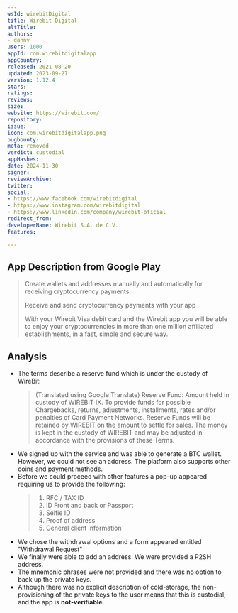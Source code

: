 ```yaml
---
wsId: wirebitDigital
title: Wirebit Digital
altTitle: 
authors:
- danny
users: 1000
appId: com.wirebitdigitalapp
appCountry: 
released: 2021-08-20
updated: 2023-09-27
version: 1.12.4
stars: 
ratings: 
reviews: 
size: 
website: https://wirebit.com/
repository: 
issue: 
icon: com.wirebitdigitalapp.png
bugbounty: 
meta: removed
verdict: custodial
appHashes: 
date: 2024-11-30
signer: 
reviewArchive: 
twitter: 
social:
- https://www.facebook.com/wirebitdigital
- https://www.instagram.com/wirebitdigital
- https://www.linkedin.com/company/wirebit-oficial
redirect_from: 
developerName: Wirebit S.A. de C.V.
features: 

---
```


## App Description from Google Play

> Create wallets and addresses manually and automatically for receiving cryptocurrency payments.
>
> Receive and send cryptocurrency payments with your app
>
> With your Wirebit Visa debit card and the Wirebit app you will be able to enjoy your cryptocurrencies in more than one million affiliated establishments, in a fast, simple and secure way.

## Analysis

- The terms describe a reserve fund which is under the custody of WireBit: 
  > (Translated using Google Translate) Reserve Fund: Amount held in custody of WIREBIT
  > IX. To provide funds for possible Chargebacks, returns, adjustments, installments, rates and/or penalties of Card Payment Networks. Reserve Funds will be retained by WIREBIT on the amount to settle for sales. The money is kept in the custody of WIREBIT and may be adjusted in accordance with the provisions of these Terms. 
- We signed up with the service and was able to generate a BTC wallet. However, we could not see an address. The platform also supports other coins and payment methods. 
- Before we could proceed with other features a pop-up appeared requiring us to provide the following:
  > 1. RFC / TAX ID
  > 2. ID Front and back or Passport
  > 3. Selfie ID
  > 4. Proof of address
  > 5. General client information
- We chose the withdrawal options and a form appeared entitled "Withdrawal Request"
- We finally were able to add an address. We were provided a P2SH address. 
- The mnemonic phrases were not provided and there was no option to back up the private keys. 
- Although there was no explicit description of cold-storage, the non-provisioning of the private keys to the user means that this is custodial, and the app is **not-verifiable**.
